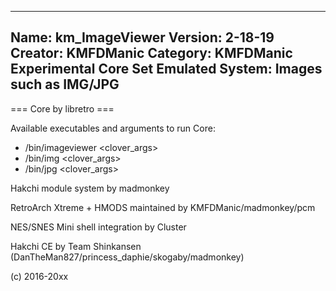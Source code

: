 -----------------------
Name: km_ImageViewer
Version: 2-18-19
Creator: KMFDManic
Category: KMFDManic Experimental Core Set
Emulated System: Images such as IMG/JPG
-----------------------
=== Core by libretro ===

Available executables and arguments to run Core:
- /bin/imageviewer <rom> <clover_args>
- /bin/img <rom> <clover_args>
- /bin/jpg <rom> <clover_args>

Hakchi module system by madmonkey

RetroArch Xtreme + HMODS maintained by KMFDManic/madmonkey/pcm

NES/SNES Mini shell integration by Cluster

Hakchi CE by Team Shinkansen (DanTheMan827/princess_daphie/skogaby/madmonkey)

(c) 2016-20xx
